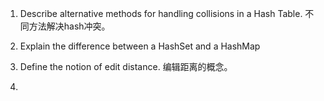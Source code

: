 1. Describe alternative methods for handling collisions in a Hash Table. 不同方法解决hash冲突。

2. Explain the difference between a HashSet and a HashMap

3. Define the notion of edit distance. 编辑距离的概念。

4. 
